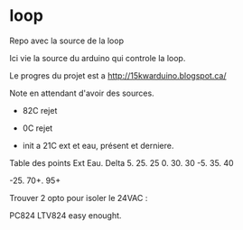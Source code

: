 loop
====

Repo avec la source de la loop

Ici vie la source du arduino qui controle la loop.

Le progres du projet est a http://15kwarduino.blogspot.ca/


Note en attendant d'avoir des sources.

- 82C rejet
- 0C rejet

- init a 21C ext et eau, présent et derniere.


Table des points 
Ext    Eau.   Delta
5.      25.    25
0.      30.    30
-5.     35.    40

-25.    70+.    95+

Trouver 2 opto pour isoler le 24VAC :

PC824 LTV824 easy enought. 